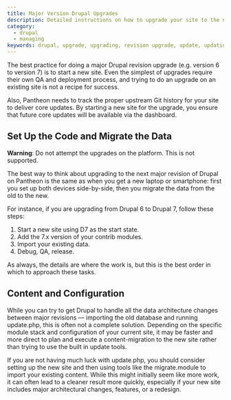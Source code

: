 ```yaml
---
title: Major Version Drupal Upgrades
description: Detailed instructions on how to upgrade your site to the next major version of Drupal.
category:
  - drupal
  - managing
keywords: drupal, upgrade, upgrading, revision upgrade, update, updating
---
```

The best practice for doing a major Drupal revision upgrade (e.g. version 6 to version 7) is to start a new site. Even the simplest of upgrades require their own QA and deployment process, and trying to do an upgrade on an existing site is not a recipe for success.

Also, Pantheon needs to track the proper upstream Git history for your site to deliver core updates. By starting a new site for the upgrade, you ensure that future core updates will be available via the dashboard.

## Set Up the Code and Migrate the Data
<div class="alert alert-danger" role="alert">
<strong>Warning</strong>: Do not attempt the upgrades on the platform. This is not supported.</div>

The best way to think about upgrading to the next major revision of Drupal on Pantheon is the same as when you get a new laptop or smartphone: first you set up both devices side-by-side, then you migrate the data from the old to the new.

For instance, if you are upgrading from Drupal 6 to Drupal 7, follow these steps:

1. Start a new site using D7 as the start state.
2. Add the 7.x version of your contrib modules.
3. Import your existing data.
4. Debug, QA, release.

As always, the details are where the work is, but this is the best order in which to approach these tasks.

## Content and Configuration

While you can try to get Drupal to handle all the data architecture changes between major revisions — importing the old database and running update.php, this is often not a complete solution. Depending on the specific module stack and configuration of your current site, it may be faster and more direct to plan and execute a content-migration to the new site rather than trying to use the built in update tools.

If you are not having much luck with update.php, you should consider setting up the new site and then using tools like the migrate.module to import your existing content. While this might initially seem like more work, it can often lead to a cleaner result more quickly, especially if your new site includes major architectural changes, features, or a redesign.
